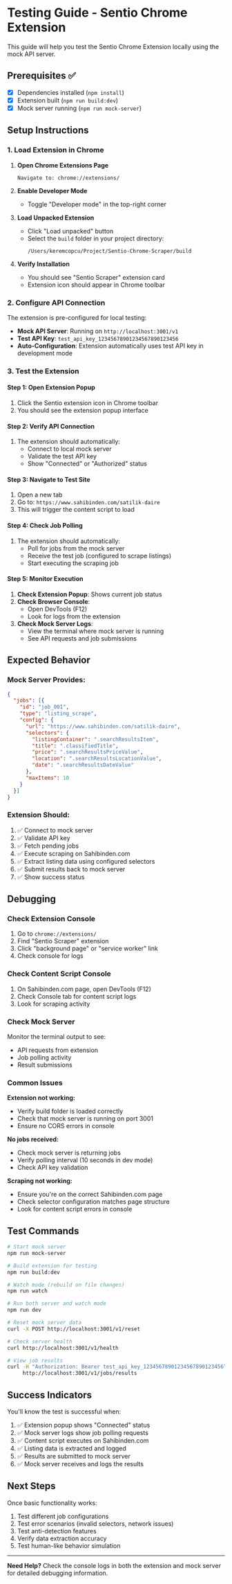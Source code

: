 # Testing Guide - Sentio Chrome Extension

This guide will help you test the Sentio Chrome Extension locally using the mock API server.

## Prerequisites ✅
- [x] Dependencies installed (`npm install`)
- [x] Extension built (`npm run build:dev`)
- [x] Mock server running (`npm run mock-server`)

## Setup Instructions

### 1. Load Extension in Chrome

1. **Open Chrome Extensions Page**
   ```
   Navigate to: chrome://extensions/
   ```

2. **Enable Developer Mode**
   - Toggle "Developer mode" in the top-right corner

3. **Load Unpacked Extension**
   - Click "Load unpacked" button
   - Select the `build` folder in your project directory:
     ```
     /Users/keremcopcu/Project/Sentio-Chrome-Scraper/build
     ```

4. **Verify Installation**
   - You should see "Sentio Scraper" extension card
   - Extension icon should appear in Chrome toolbar

### 2. Configure API Connection

The extension is pre-configured for local testing:

- **Mock API Server**: Running on `http://localhost:3001/v1`
- **Test API Key**: `test_api_key_12345678901234567890123456`
- **Auto-Configuration**: Extension automatically uses test API key in development mode

### 3. Test the Extension

#### Step 1: Open Extension Popup
1. Click the Sentio extension icon in Chrome toolbar
2. You should see the extension popup interface

#### Step 2: Verify API Connection
1. The extension should automatically:
   - Connect to local mock server
   - Validate the test API key
   - Show "Connected" or "Authorized" status

#### Step 3: Navigate to Test Site
1. Open a new tab
2. Go to: `https://www.sahibinden.com/satilik-daire`
3. This will trigger the content script to load

#### Step 4: Check Job Polling
1. The extension should automatically:
   - Poll for jobs from the mock server
   - Receive the test job (configured to scrape listings)
   - Start executing the scraping job

#### Step 5: Monitor Execution
1. **Check Extension Popup**: Shows current job status
2. **Check Browser Console**: 
   - Open DevTools (F12)
   - Look for logs from the extension
3. **Check Mock Server Logs**: 
   - View the terminal where mock server is running
   - See API requests and job submissions

## Expected Behavior

### Mock Server Provides:
```json
{
  "jobs": [{
    "id": "job_001",
    "type": "listing_scrape",
    "config": {
      "url": "https://www.sahibinden.com/satilik-daire",
      "selectors": {
        "listingContainer": ".searchResultsItem",
        "title": ".classifiedTitle",
        "price": ".searchResultsPriceValue",
        "location": ".searchResultsLocationValue",
        "date": ".searchResultsDateValue"
      },
      "maxItems": 10
    }
  }]
}
```

### Extension Should:
1. ✅ Connect to mock server
2. ✅ Validate API key
3. ✅ Fetch pending jobs
4. ✅ Execute scraping on Sahibinden.com
5. ✅ Extract listing data using configured selectors
6. ✅ Submit results back to mock server
7. ✅ Show success status

## Debugging

### Check Extension Console
1. Go to `chrome://extensions/`
2. Find "Sentio Scraper" extension
3. Click "background page" or "service worker" link
4. Check console for logs

### Check Content Script Console
1. On Sahibinden.com page, open DevTools (F12)
2. Check Console tab for content script logs
3. Look for scraping activity

### Check Mock Server
Monitor the terminal output to see:
- API requests from extension
- Job polling activity  
- Result submissions

### Common Issues

**Extension not working:**
- Verify build folder is loaded correctly
- Check that mock server is running on port 3001
- Ensure no CORS errors in console

**No jobs received:**
- Check mock server is returning jobs
- Verify polling interval (10 seconds in dev mode)
- Check API key validation

**Scraping not working:**
- Ensure you're on the correct Sahibinden.com page
- Check selector configuration matches page structure
- Look for content script errors in console

## Test Commands

```bash
# Start mock server
npm run mock-server

# Build extension for testing
npm run build:dev

# Watch mode (rebuild on file changes)
npm run watch

# Run both server and watch mode
npm run dev

# Reset mock server data
curl -X POST http://localhost:3001/v1/reset

# Check server health
curl http://localhost:3001/v1/health

# View job results
curl -H "Authorization: Bearer test_api_key_12345678901234567890123456" \
     http://localhost:3001/v1/jobs/results
```

## Success Indicators

You'll know the test is successful when:
1. ✅ Extension popup shows "Connected" status
2. ✅ Mock server logs show job polling requests
3. ✅ Content script executes on Sahibinden.com
4. ✅ Listing data is extracted and logged
5. ✅ Results are submitted to mock server
6. ✅ Mock server receives and logs the results

## Next Steps

Once basic functionality works:
1. Test different job configurations
2. Test error scenarios (invalid selectors, network issues)
3. Test anti-detection features
4. Verify data extraction accuracy
5. Test human-like behavior simulation

---

**Need Help?**
Check the console logs in both the extension and mock server for detailed debugging information.